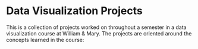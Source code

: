 # Data Visualization Projects
This is a collection of projects worked on throughout a semester in a data visualization course at William & Mary.  The projects are oriented around the concepts learned in the course:
